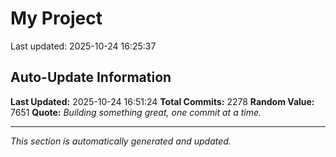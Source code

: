 # My Project


Last updated: 2025-10-24 16:25:37













































































































































































































































































































































































































































































































































































































































































































































































































































































































































































































































































































































































































































































































































































































































































































































































































































































































































































































































































































































































































































































































































































































































































































































































































































































































































































































































































































































































## Auto-Update Information

**Last Updated:** 2025-10-24 16:51:24
**Total Commits:** 2278
**Random Value:** 7651
**Quote:** _Building something great, one commit at a time._

---
_This section is automatically generated and updated._